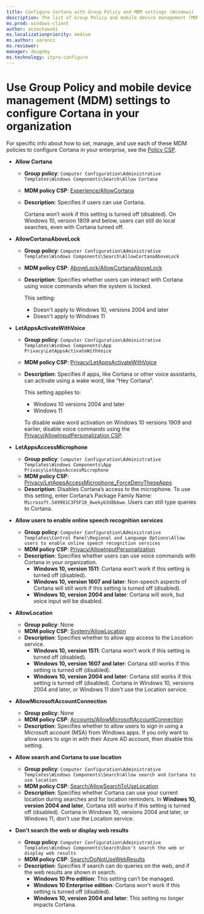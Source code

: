 ```yaml
---
title: Configure Cortana with Group Policy and MDM settings (Windows)
description: The list of Group Policy and mobile device management (MDM) policy settings that apply to Cortana at work.
ms.prod: windows-client
author: aczechowski
ms.localizationpriority: medium
ms.author: aaroncz
ms.reviewer: 
manager: dougeby
ms.technology: itpro-configure
---
```


# Use Group Policy and mobile device management (MDM) settings to configure Cortana in your organization

For specific info about how to set, manage, and use each of these MDM policies to configure Cortana in your enterprise, see the [Policy CSP](/windows/client-management/mdm/policy-configuration-service-provider).

- **Allow Cortana**
  - **Group policy**: `Computer Configuration\Administrative Templates\Windows Components\Search\Allow Cortana`
  - **MDM policy CSP**: [Experience/AllowCortana](/windows/client-management/mdm/policy-csp-experience#experience-allowcortana)
  - **Description**: Specifies if users can use Cortana.

    Cortana won’t work if this setting is turned off (disabled). On Windows 10, version 1809 and below, users can still do local searches, even with Cortana turned off.

- **AllowCortanaAboveLock**
  - **Group policy**: `Computer Configuration\Administrative Templates\Windows Components\Search\AllowCortanaAboveLock`
  - **MDM policy CSP**: [AboveLock/AllowCortanaAboveLock](/windows/client-management/mdm/policy-csp-abovelock#abovelock-allowcortanaabovelock)
  - **Description**: Specifies whether users can interact with Cortana using voice commands when the system is locked.

    This setting:

    - Doesn't apply to Windows 10, versions 2004 and later
    - Doesn't apply to Windows 11

- **LetAppsActivateWithVoice**
  - **Group policy**: `Computer Configuration\Administrative Templates\Windows Components\App Privacy\LetAppsActivateWithVoice`
  - **MDM policy CSP**: [Privacy/LetAppsActivateWithVoice](/windows/client-management/mdm/policy-csp-privacy#privacy-letappsactivatewithvoice)
  - **Description**: Specifies if apps, like Cortana or other voice assistants, can activate using a wake word, like “Hey Cortana”.

    This setting applies to:

    - Windows 10 versions 2004 and later
    - Windows 11

    To disable wake word activation on Windows 10 versions 1909 and earlier, disable voice commands using the [Privacy/AllowInputPersonalization CSP](/windows/client-management/mdm/policy-csp-privacy#privacy-allowinputpersonalization).

- **LetAppsAccessMicrophone**
  - **Group policy**: `Computer Configuration\Administrative Templates\Windows Components\App Privacy\LetAppsAccessMicrophone`
  - **MDM policy CSP**: [Privacy/LetAppsAccessMicrophone_ForceDenyTheseApps](/windows/client-management/mdm/policy-csp-privacy#privacy-letappsaccessmicrophone-forcedenytheseapps)
  - **Description**: Disables Cortana’s access to the microphone. To use this setting, enter Cortana’s Package Family Name: `Microsoft.549981C3F5F10_8wekyb3d8bbwe`. Users can still type queries to Cortana.

- **Allow users to enable online speech recognition services**
  - **Group policy**: `Computer Configuration\Administrative Templates\Control Panel\Regional and Language Options\Allow users to enable online speech recognition services`
  - **MDM policy CSP**: [Privacy/AllowInputPersonalization](/windows/client-management/mdm/policy-csp-privacy#privacy-allowinputpersonalization)
  - **Description**: Specifies whether users can use voice commands with Cortana in your organization.
    - **Windows 10, version 1511**: Cortana won’t work if this setting is turned off (disabled).
    - **Windows 10, version 1607 and later**: Non-speech aspects of Cortana will still work if this setting is turned off (disabled).
    - **Windows 10, version 2004 and later**: Cortana will work, but voice input will be disabled.

- **AllowLocation**
  - **Group policy**: None
  - **MDM policy CSP**: [System/AllowLocation](/windows/client-management/mdm/policy-csp-system#system-allowlocation)
  - **Description**: Specifies whether to allow app access to the Location service.
    - **Windows 10, version 1511**: Cortana won’t work if this setting is turned off (disabled).
    - **Windows 10, version 1607 and later**: Cortana still works if this setting is turned off (disabled).
    - **Windows 10, version 2004 and later**: Cortana still works if this setting is turned off (disabled). Cortana in Windows 10, versions 2004 and later, or Windows 11 don't use the Location service.

- **AllowMicrosoftAccountConnection**
  - **Group policy**: None
  - **MDM policy CSP**: [Accounts/AllowMicrosoftAccountConnection](/windows/client-management/mdm/policy-csp-accounts#accounts-allowmicrosoftaccountconnection)
  - **Description**: Specifies whether to allow users to sign in using a Microsoft account (MSA) from Windows apps. If you only want to allow users to sign in with their Azure AD account, then disable this setting.

- **Allow search and Cortana to use location**
  - **Group policy**: `Computer Configuration\Administrative Templates\Windows Components\Search\Allow search and Cortana to use location`
  - **MDM policy CSP**: [Search/AllowSearchToUseLocation](/windows/client-management/mdm/policy-csp-search#search-allowsearchtouselocation)
  - **Description**: Specifies whether Cortana can use your current location during searches and for location reminders. In **Windows 10, version 2004 and later**, Cortana still works if this setting is turned off (disabled). Cortana in Windows 10, versions 2004 and later, or Windows 11, don't use the Location service.

- **Don't search the web or display web results**
  - **Group policy**: `Computer Configuration\Administrative Templates\Windows Components\Search\Don't search the web or display web results`
  - **MDM policy CSP**: [Search/DoNotUseWebResults](/windows/client-management/mdm/policy-csp-search#search-donotusewebresults)
  - **Description**: Specifies if search can do queries on the web, and if the web results are shown in search.
    - **Windows 10 Pro edition**: This setting can’t be managed.
    - **Windows 10 Enterprise edition**: Cortana won't work if this setting is turned off (disabled).
    - **Windows 10, version 2004 and later**: This setting no longer impacts Cortana.
